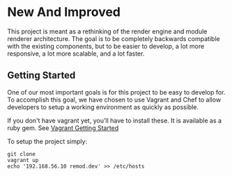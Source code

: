 New And Improved
===
This project is meant as a rethinking of the render engine and module renderer
architecture. The goal is to be completely backwards compatible with the
existing components, but to be easier to develop, a lot more responsive, a lot
more scalable, and a lot faster.

Getting Started
---
One of our most important goals is for this project to be easy to develop for.
To accomplish this goal, we have chosen to use Vagrant and Chef to allow
developers to setup a working environment as quickly as possible.

If you don't have vagrant yet, you'll have to install these. It is available as
a ruby gem. See [Vagrant Getting Started](http://vagrantup.com/docs/getting-started/index.html)

To setup the project simply:

	git clone
	vagrant up
	echo '192.168.56.10 remod.dev' >> /etc/hosts

